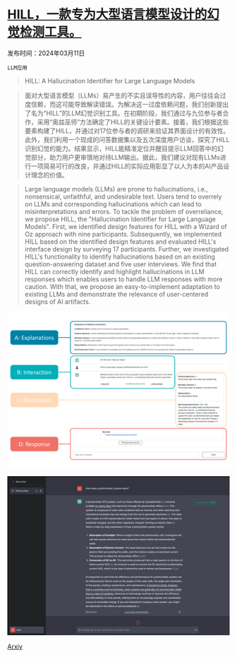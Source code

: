 # [HILL，一款专为大型语言模型设计的幻觉检测工具。](https://arxiv.org/abs/2403.06710)

发布时间：2024年03月11日

`LLM应用`

> HILL: A Hallucination Identifier for Large Language Models

> 面对大型语言模型（LLMs）易产生的不实且误导性的内容，用户往往会过度信赖，而这可能导致解读错误。为解决这一过度依赖问题，我们创新提出了名为“HILL”的LLM幻觉识别工具。在初期阶段，我们通过与九位参与者合作，采用“奥兹巫师”方法确定了HILL的关键设计要素。接着，我们根据这些要素构建了HILL，并通过对17位参与者的调研来验证其界面设计的有效性。此外，我们利用一个现成的问答数据集以及五次深度用户访谈，探究了HILL识别幻觉的能力。结果显示，HILL能精准定位并醒目提示LLM回答中的幻觉部分，助力用户更审慎地对待LLM输出。据此，我们建议对现有LLMs进行一项简易可行的改良，并通过HILL的实际应用彰显了以人为本的AI产品设计理念的价值。

> Large language models (LLMs) are prone to hallucinations, i.e., nonsensical, unfaithful, and undesirable text. Users tend to overrely on LLMs and corresponding hallucinations which can lead to misinterpretations and errors. To tackle the problem of overreliance, we propose HILL, the "Hallucination Identifier for Large Language Models". First, we identified design features for HILL with a Wizard of Oz approach with nine participants. Subsequently, we implemented HILL based on the identified design features and evaluated HILL's interface design by surveying 17 participants. Further, we investigated HILL's functionality to identify hallucinations based on an existing question-answering dataset and five user interviews. We find that HILL can correctly identify and highlight hallucinations in LLM responses which enables users to handle LLM responses with more caution. With that, we propose an easy-to-implement adaptation to existing LLMs and demonstrate the relevance of user-centered designs of AI artifacts.

![HILL，一款专为大型语言模型设计的幻觉检测工具。](../../../paper_images/2403.06710/x1.png)

![HILL，一款专为大型语言模型设计的幻觉检测工具。](../../../paper_images/2403.06710/Screenshot_Prototype_1.png)

[Arxiv](https://arxiv.org/abs/2403.06710)